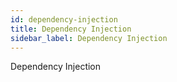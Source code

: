 ```yaml
---
id: dependency-injection
title: Dependency Injection
sidebar_label: Dependency Injection
---
```


Dependency Injection